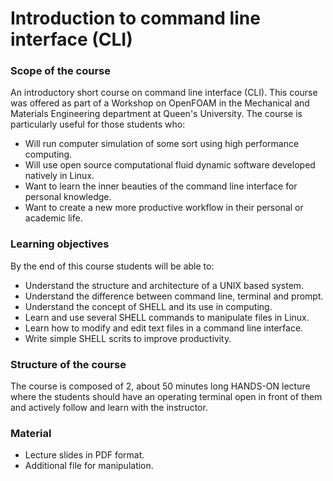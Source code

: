 # Introduction to command line interface (CLI)

### Scope of the course

An introductory short course on command line interface (CLI).
This course was offered as part of a Workshop on OpenFOAM in the Mechanical and Materials Engineering department at Queen's University.
The course is particularly useful for those students who:
- Will run computer simulation of some sort using high performance computing.
- Will use open source computational fluid dynamic software developed natively in Linux.
- Want to learn the inner beauties of the command line interface for personal knowledge.
- Want to create a new more productive workflow in their personal or academic life.

### Learning objectives

By the end of this course students will be able to:
- Understand the structure and architecture of a UNIX based system.
- Understand the difference between command line, terminal and prompt.
- Understand the concept of SHELL and its use in computing.
- Learn and use several SHELL commands to manipulate files in Linux.
- Learn how to modify and edit text files in a command line interface.
- Write simple SHELL scrits to improve productivity.

### Structure of the course

The course is composed of 2, about 50 minutes long HANDS-ON lecture where the students should have an operating terminal open in front of them and actively follow and learn with the instructor.

### Material

- Lecture slides in PDF format.
- Additional file for manipulation.
